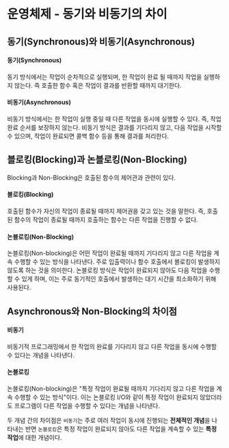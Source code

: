 # 운영체제 - 동기와 비동기의 차이

## 동기(Synchronous)와 비동기(Asynchronous)

#### 동기(Synchronous)
동기 방식에서는 작업이 순차적으로 실행되며, 한 작업이 완료 될 때까지 작업을 실행하지 않는다.
즉 호출한 함수 혹은 작업이 결과를 반환할 때까지 대기한다.

#### 비동기(Asynchronous)
비동기 방식에서는 한 작업이 실행 중일 때 다른 작업을 동시에 실행할 수 있다.
즉, 작업 완료 순서를 보장하지 않는다.
비동기 방식은 결과를 기다리지 않고, 다음 작업을 시작할 수 있으며, 작업이 완료되면 콜백 함수 등을 통해 결과를 처리한다.


## 블로킹(Blocking)과 논블로킹(Non-Blocking)

Blocking과 Non-Blocking은 호출된 함수의 제어관과 관련이 있다.

#### 블로킹(Blocking)
호출된 함수가 자신의 작업이 종료될 때까지 제어권을 갖고 있는 것을 말한다. 즉, 호출된 함수의 작업이 종료될 때까지 호출하는 함수는 다른 작업을 진행할 수 없다.


#### 논블로킹(Non-Blocking)
논블로킹(Non-blocking)은 어떤 작업이 완료될 때까지 기다리지 않고 다른 작업을 계속 수행할 수 있는 방식을 나타낸다. 주로 입출력이나 함수 호출에서 블로킹이 발생하지 않도록 하는 것을 의미한다.
논블로킹 방식은 작업이 완료되지 않아도 다음 작업을 수행할 수 있게 하며, 이는 주로 동기적인 호출에서 발생하는 대기 시간을 최소화하기 위해 사용된다.


## Asynchronous와 Non-Blocking의 차이점
#### 비동기
비동기적 프로그래밍에서 한 작업의 완료를 기다리지 않고 다른 작업을 동시에 수행할 수 있다는 개념을 나타낸다.

#### 논블로킹
논블로킹(Non-blocking)은 "특정 작업이 완료될 때까지 기다리지 않고 다른 작업을 계속 수행할 수 있는 방식"이다. 이는 논블로킹 I/O와 같이 특정 작업이 완료되지 않았더라도 프로그램이 다른 작업을 수행할 수 있다는 개념을 나타낸다.

두 개념 간의 차이점은 `비동기`는 주로 여러 작업이 동시에 진행되는 **전체적인 개념**을 나타내는 반면
`논블로킹`은 특정 작업이 완료되지 않아도 다른 작업을 계속할 수 있는 **특정 작업**에 대한 개념이다.

